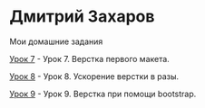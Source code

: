 

# Дмитрий Захаров
Мои домашние задания

[Урок 7](https://dzakharovv.github.io/lesson_7/ "Моя готовая домашка") - Урок 7. Верстка первого макета.

[Урок 8](https://dzakharovv.github.io/lesson_8/ "Моя готовая домашка") - Урок 8. Ускорение верстки в разы.

[Урок 9](https://dzakharovv.github.io/lesson_9/ "Моя готовая домашка") - Урок 9. Верстка при помощи bootstrap.
